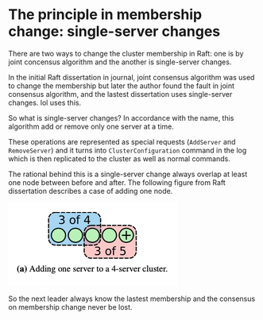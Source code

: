 # The principle in membership change: single-server changes

There are two ways to change the cluster membership in Raft: one is by joint concensus algorithm and the another is single-server changes.

In the initial Raft dissertation in journal, joint consensus algorithm was used to change the membership but later the author found the fault in joint consensus algorithm, and the lastest dissertation uses single-server changes. lol uses this.

So what is single-server changes? In accordance with the name, this algorithm add or remove only one server at a time.

These operations are represented as special requests (`AddServer` and `RemoveServer`) and it turns into `ClusterConfiguration` command in the log which is then replicated to the cluster as well as normal commands.

The rational behind this is a single-server change always overlap at least one node between before and after. The following figure from Raft dissertation describes a case of adding one node.

![](images/single-server-changes.png)

So the next leader always know the lastest membership and the consensus on membership change never be lost.